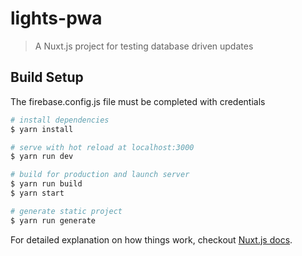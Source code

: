 # lights-pwa

> A Nuxt.js project for testing database driven updates

## Build Setup

The firebase.config.js file must be completed with credentials

``` bash
# install dependencies
$ yarn install

# serve with hot reload at localhost:3000
$ yarn run dev

# build for production and launch server
$ yarn run build
$ yarn start

# generate static project
$ yarn run generate
```

For detailed explanation on how things work, checkout [Nuxt.js docs](https://nuxtjs.org).
